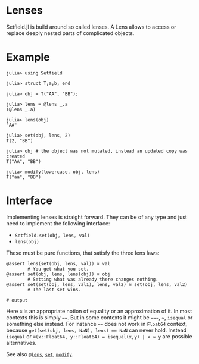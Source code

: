 # Lenses

Setfield.jl is build around so called lenses. A Lens allows to access or replace deeply nested parts of complicated objects.

# Example
```jldoctest
julia> using Setfield

julia> struct T;a;b; end

julia> obj = T("AA", "BB");

julia> lens = @lens _.a
(@lens _.a)

julia> lens(obj)
"AA"

julia> set(obj, lens, 2)
T(2, "BB")

julia> obj # the object was not mutated, instead an updated copy was created
T("AA", "BB")

julia> modify(lowercase, obj, lens)
T("aa", "BB")
```

# Interface

Implementing lenses is straight forward. They can be of any type and just need to implement the following interface:
* `Setfield.set(obj, lens, val)`
* `lens(obj)`

These must be pure functions, that satisfy the three lens laws:

```jldoctest; output = false, setup = :(using Setfield; (≅ = (==)); obj = (a="A", b="B"); lens = @lens _.a; val = 2; val1 = 10; val2 = 20)
@assert lens(set(obj, lens, val)) ≅ val
        # You get what you set.
@assert set(obj, lens, lens(obj)) ≅ obj
        # Setting what was already there changes nothing.
@assert set(set(obj, lens, val1), lens, val2) ≅ set(obj, lens, val2)
        # The last set wins.

# output

```
Here `≅` is an appropriate notion of equality or an approximation of it. In most contexts
this is simply `==`. But in some contexts it might be `===`, `≈`, `isequal` or something
else instead. For instance `==` does not work in `Float64` context, because
`get(set(obj, lens, NaN), lens) == NaN` can never hold. Instead `isequal` or
`≅(x::Float64, y::Float64) = isequal(x,y) | x ≈ y` are possible alternatives.

See also [`@lens`](@ref), [`set`](@ref), [`modify`](@ref).
